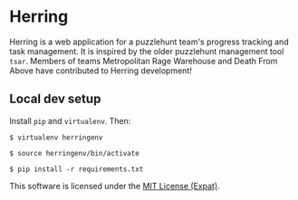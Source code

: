 # Herring

Herring is a web application for a puzzlehunt team's progress tracking and task management. It is inspired by the older puzzlehunt management tool `tsar`. Members of teams Metropolitan Rage Warehouse and Death From Above have contributed to Herring development!

## Local dev setup

Install `pip` and `virtualenv`. Then:

`$ virtualenv herringenv`

`$ source herringenv/bin/activate`

`$ pip install -r requirements.txt`

This software is licensed under the [MIT License (Expat)](https://www.debian.org/legal/licenses/mit).